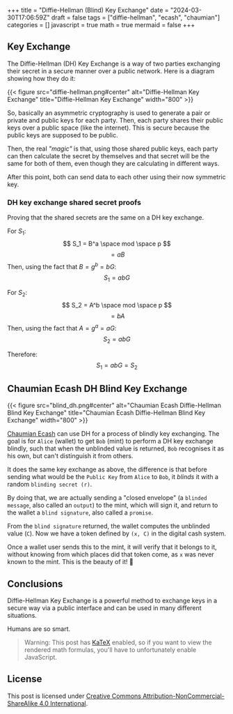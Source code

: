 +++
title = "Diffie-Hellman (Blind) Key Exchange"
date = "2024-03-30T17:06:59Z"
draft = false
tags = ["diffie-hellman", "ecash", "chaumian"]
categories = []
javascript = true
math = true
mermaid = false
+++

## Key Exchange

The Diffie-Hellman (DH) Key Exchange is a way of two parties exchanging their secret in a secure manner over a public network. Here is a diagram showing how they do it:

{{< figure src="diffie-hellman.png#center" alt="Diffie-Hellman Key Exchange" title="Diffie-Hellman Key Exchange" width="800" >}}

So, basically an asymmetric cryptography is used to generate a pair or private and public keys for each party. Then, each party shares their public keys over a public space (like the internet). This is secure because the public keys are supposed to be public.

Then, the real _"magic"_ is that, using those shared public keys, each party can then calculate the secret by themselves and that secret will be the same for both of them, even though they are calculating in different ways.

After this point, both can send data to each other using their now symmetric key.

### DH key exchange shared secret proofs

Proving that the shared secrets are the same on a DH key exchange.

For $S_1$:
$$ S_1 = B^a \space mod \space p $$
$$ = aB $$
Then, using the fact that $B = g^b = bG$:
$$ S_1= abG $$

For $S_2$:
$$ S_2 = A^b \space mod \space p $$
$$ = bA $$
Then, using the fact that $A = g^a = aG$:
$$ S_2= abG $$

Therefore:
$$ S_1 = abG = S_2 $$

## Chaumian Ecash DH Blind Key Exchange

{{< figure src="blind_dh.png#center" alt="Chaumian Ecash Diffie-Hellman Blind Key Exchange" title="Chaumian Ecash Diffie-Hellman Blind Key Exchange" width="800" >}}

[Chaumian Ecash](https://cypherpunks.venona.com/date/1996/03/msg01848.html) can use DH for a process of blindly key exchanging. The goal is for `Alice` (wallet) to get `Bob` (mint) to perform a DH key exchange blindly, such that when the unblinded value is returned, `Bob` recognises it as his own, but can't distinguish it from others.

It does the same key exchange as above, the difference is that before sending what would be the `Public Key` from `Alice` to `Bob`, it _blinds_ it with a random `blinding secret (r)`.

By doing that, we are actually sending a "closed envelope" (a `blinded message`, also called an `output`) to the mint, which will sign it, and return to the wallet a `blind signature`, also called a `promise`.

From the `blind signature` returned, the wallet computes the unblinded value (`C`). Now we have a token defined by `(x, C)` in the digital cash system.

Once a wallet user sends this to the mint, it will verify that it belongs to it, without knowing from which places did that token come, as `x` was never known to the mint. This is the beauty of it! 🔐

## Conclusions

Diffie-Hellman Key Exchange is a powerful method to exchange keys in a secure way via a public interface and can be used in many different situations.

Humans are so smart.

> Warning: This post has [KaTeX](https://katex.org/) enabled,
> so if you want to view the rendered math formulas,
> you'll have to unfortunately enable JavaScript.

## License

This post is licensed under [Creative Commons Attribution-NonCommercial-ShareAlike 4.0 International][cc-by-nc-sa].

[cc-by-nc-sa]: http://creativecommons.org/licenses/by-nc-sa/4.0/

